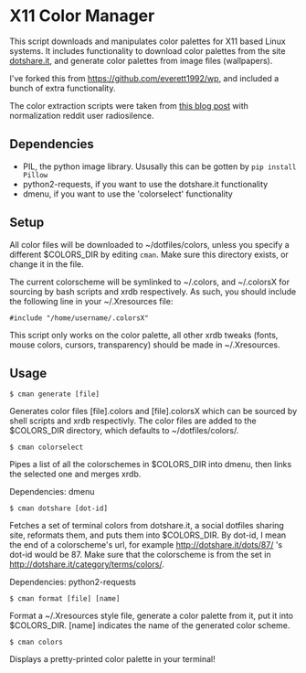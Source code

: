# X11 Color Manager

This script downloads and manipulates color palettes for X11 based Linux systems. It includes functionality to download color palettes from the site [dotshare.it](http://dotshare.it), and generate color palettes from image files (wallpapers).

I've forked this from https://github.com/everett1992/wp, and included a bunch of extra functionality.

The color extraction scripts were taken from [this blog post](http://charlesleifer.com/blog/using-python-and-k-means-to-find-the-dominant-colors-in-images/)
 with normalization reddit user radiosilence.

## Dependencies

* PIL, the python image library. Ususally this can be gotten by `pip install Pillow`
* python2-requests, if you want to use the dotshare.it functionality
* dmenu, if you want to use the 'colorselect' functionality

## Setup

All color files will be downloaded to ~/dotfiles/colors, unless you specify a different $COLORS_DIR by editing `cman`. Make sure this directory exists, or change it in the file.

The current colorscheme will be symlinked to ~/.colors, and ~/.colorsX for sourcing by bash scripts and xrdb respectively. As such, you should include the following line in your ~/.Xresources file:

```
#include "/home/username/.colorsX"
```

This script only works on the color palette, all other xrdb tweaks (fonts, mouse colors, cursors, transparency) should be made in ~/.Xresources.

## Usage

```
$ cman generate [file]
```

Generates color files [file].colors and [file].colorsX which can be sourced by shell scripts and xrdb respectivly. The color files are added to the $COLORS_DIR directory, which defaults to ~/dotfiles/colors/.

```
$ cman colorselect
```

Pipes a list of all the colorschemes in $COLORS_DIR into dmenu, then links the selected one and merges xrdb.

Dependencies: dmenu

```
$ cman dotshare [dot-id]
```

Fetches a set of terminal colors from dotshare.it, a social dotfiles sharing site, reformats them, and puts them into $COLORS_DIR. By dot-id, I mean the end of a colorscheme's url, for example http://dotshare.it/dots/87/ 's dot-id would be 87. Make sure that the colorscheme is from the set in http://dotshare.it/category/terms/colors/.

Dependencies: python2-requests

```
$ cman format [file] [name]
```

Format a ~/.Xresources style file, generate a color palette from it, put it into $COLORS_DIR. [name] indicates the name of the generated color scheme.

```
$ cman colors
```

Displays a pretty-printed color palette in your terminal!
